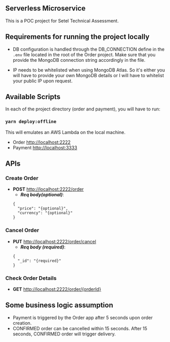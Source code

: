 ## Serverless Microservice

This is a POC project for Setel Technical Assessment.

## Requirements for running the project locally

- DB configuration is handled through the DB_CONNECTION define in the `.env` file located in the root of the Order project. Make sure that you provide the MongoDB connection string accordingly in the file.

- IP needs to be whitelisted when using MongoDB Atlas. So it's either you will have to provide your own MongoDB details or I will have to whitelist your public IP upon request.

## Available Scripts

In each of the project directory (order and payment), you will have to run:

### `yarn deploy:offline`
This will emulates an AWS Lambda on the local machine.
- Order [http://localhost:2222](http://localhost:2222)
- Payment [http://localhost:3333](http://localhost:3333)

## APIs

### Create Order

- **POST** [http://localhost:2222/order](http://localhost:2222/order)
  - ***Req body(optional)***: 
  ```
  {
    "price": "{optional}", 
    "currency": "{optional}"
  }
  ```

### Cancel Order

- **PUT** [http://localhost:2222/order/cancel](http://localhost:2222/order)
  - ***Req body (required)***: 
  ```
  {
    "_id": "{required}"
  }
  ```

### Check Order Details

- **GET** [http://localhost:2222/order/{orderId}](http://localhost:2222/order/{orderId})

## Some business logic assumption

- Payment is triggered by the Order app after 5 seconds upon order creation.
- CONFIRMED order can be cancelled within 15 seconds. After 15 seconds, CONFIRMED order will trigger delivery.


